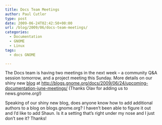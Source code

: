 ```yaml
---
title: Docs Team Meetings
author: Paul Cutler
type: post
date: 2009-06-24T02:42:50+00:00
url: /blog/2009/06/docs-team-meetings/
categories:
  - Documentation
  - GNOME
  - Linux
tags:
  - docs GNOME

---
```

The Docs team is having two meetings in the next week &#8211; a community Q&A session tomorrow, and a project meeting this Sunday. More details on our shiny new [blog][1] at <http://blogs.gnome.org/docs/2009/06/24/upcoming-documentation-june-meetings/> (Thanks Olav for adding us to news.gnome.org!)

Speaking of our shiny new blog, does anyone know how to add additional authors to a blog on blogs.gnome.org? I haven&#8217;t been able to figure it out and I&#8217;d like to add Shaun. Is it a setting that&#8217;s right under my nose and I just don&#8217;t see it? Thanks!

 [1]: http://blogs.gnome.org/docs/